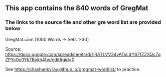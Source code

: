 ## This app contains the 840 words of GregMat 
### The links to the source file and other gre word list are provided below

GregMat.com [1000 Words -> Sets 1-30]

Source: https://docs.google.com/spreadsheets/d/1jRATLVV34vATsL4Y67fZZXQc7qZPYc0c0Yk7Bykh4fw/edit#gid=0


See https://shashankvray.github.io/gregmat-wordlist/ to practice.
